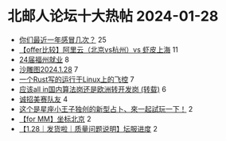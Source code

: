 # 北邮人论坛十大热帖 2024-01-28

- [你们最近一年感冒几次？](https://bbs.byr.cn/article/Talking/6408852) 25
- [【offer比较】阿里云（北京vs杭州）vs 虾皮上海](https://bbs.byr.cn/article/Job/2204371) 11
- [24届福州就业](https://bbs.byr.cn/article/Fujian/462710) 8
- [沙雕图2024.1.28](https://bbs.byr.cn/article/Picture/3357759) 7
- [一个Rust写的运行于Linux上的飞控](https://bbs.byr.cn/article/Smartcar/447) 7
- [应该all in国内算法岗还是欧洲转开发岗 (转载)](https://bbs.byr.cn/article/GoAbroad/395889) 6
- [诚招美赛队友](https://bbs.byr.cn/article/MathModel/17603) 4
- [这个是星座小王子独创的新型占卜、來一起試玩一下！](https://bbs.byr.cn/article/Constellations/465260) 2
- [【for MM】坐标北京](https://bbs.byr.cn/article/Friends/2049874) 2
- [【1.28｜发货啦｜质量问题说明】坛服进度](https://bbs.byr.cn/article/Tshirt/91284) 2


